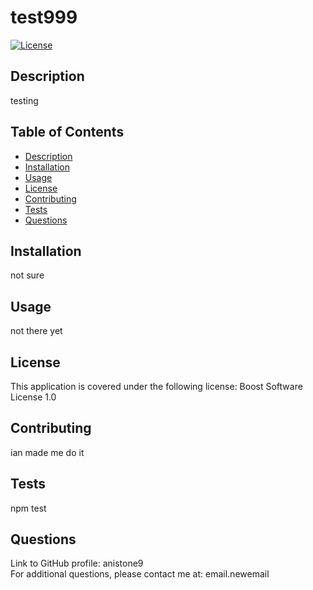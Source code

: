 # test999 
[![License](https://img.shields.io/badge/License-Boost_1.0-lightblue.svg)](https://www.boost.org/LICENSE_1_0.txt)

## Description
testing  
    
## Table of Contents 
    
- [Description](#description)   
- [Installation](#installation)
- [Usage](#usage)
- [License](#license)   
- [Contributing](#contributing)   
- [Tests](#tests)   
- [Questions](#questions)   
    
## Installation
not sure   
    
## Usage   
not there yet  

## License   
This application is covered under the following license: Boost Software License 1.0

    
## Contributing    
ian made me do it   
    
## Tests    
npm test  
    
## Questions   
Link to GitHub profile: anistone9   
For additional questions, please contact me at: email.newemail
